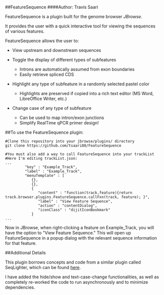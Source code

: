 ##FeatureSequence
####Author: Travis Saari

FeatureSequence is a plugin built for the genome browser _JBrowse_.

It provides the user with a quick interactive tool for viewing the sequences of various features.

FeatureSequence allows the user to:

* View upstream and downstream sequences

* Toggle the display of different types of subfeatures
  * Introns are automatically assumed from exon boundaries
  * Easily retrieve spliced CDS

* Highlight any type of subfeature in a randomly selected pastel color
  * Highlights are preserved if copied into a rich text editor (MS Word, LibreOffice Writer, etc.)

* Change case of any type of subfeature
  * Can be used to map intron/exon junctions
  * Simplify RealTime qPCR primer design!


##To use the FeatureSequence plugin:
```
#Clone this repository into your jbrowse/plugins/ directory
git clone https://github.com/tsaari88/FeatureSequence

#You must also add a way to call FeatureSequence into your trackList
#Here I'm editing trackList.json:
...
         "key" : "Example_Track",
         "label" : "Example_Track",
         "menuTemplate" : [
            {},
            {},
            {
               "content" : "function(track,feature){return track.browser.plugins.FeatureSequence.callFxn(track, feature); }",
               "label" : "View Feature Sequence",
               "action" : "contentDialog",
               "iconClass" : "dijitIconBookmark"
            }
...
```

Now in JBrowse, when right-clicking a feature on Example_Track, you will have the option to "View Feature Sequence."
This will open up FeatureSequence in a popup dialog with the relevant sequence information for that feature.

##Additional Details

This plugin borrows concepts and code from a similar plugin called SeqLighter, which can be found [here](https://github.com/Arabidopsis-Information-Portal/SeqLighter).

I have added the hide/show and text-case-change functionalities, as well as completely re-worked the code to run asynchronously and to minimize dependencies.
